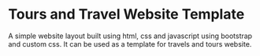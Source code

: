 # Tours and Travel Website Template

A simple website layout built using html, css and javascript using bootstrap and custom css. It can be used as a template for travels and tours website.
